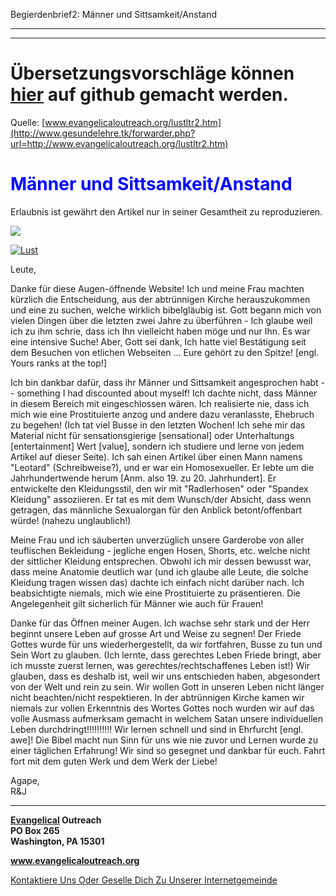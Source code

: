 <!--t Begierdenbrief2: Männer und Sittsamkeit/Anstand (98% übersetzt) t-->
<!--d Begierdenbrief2: Männer und Sittsamkeit/Anstand - in Arbeit (98% übersetzt) d-->

Begierdenbrief2: Männer und Sittsamkeit/Anstand

- - - 
- - -

# Übersetzungsvorschläge können [hier](https://github.com/gesundelehre/gesundelehre_translate/blob/master/content/static/pornografiesucht/begierdenbrief2.md) auf github gemacht werden.

Quelle: [www.evangelicaloutreach.org/lustltr2.htm](http://www.gesundelehre.tk/forwarder.php?url=http://www.evangelicaloutreach.org/lustltr2.htm)

# <font color="blue">Männer und Sittsamkeit/Anstand</font>

Erlaubnis ist gewährt den Artikel nur in seiner Gesamtheit zu reproduzieren.

![](../files/pictures/006.gif)

[![Lust](../s7.addthis.com/static/btn/v2/lg-share-en.gif)](http://www.addthis.com/bookmark.php?v=250&username=xa-4ce723c86d857fe0)

Leute,

Danke für diese Augen-öffnende Website! Ich und meine Frau machten kürzlich die Entscheidung, aus der abtrünnigen Kirche herauszukommen und eine zu suchen, welche wirklich bibelgläubig ist. Gott begann mich von vielen Dingen über die letzten zwei Jahre zu überführen - Ich glaube weil ich zu ihm schrie, dass ich Ihn vielleicht haben möge und nur Ihn. Es war eine intensive Suche! Aber, Gott sei dank, Ich hatte viel Bestätigung seit dem Besuchen von etlichen Webseiten ... Eure gehört zu den Spitze! [engl. Yours ranks at the top!]

Ich bin dankbar dafür, dass ihr Männer und Sittsamkeit angesprochen habt -- something I had discounted about myself! Ich dachte nicht, dass Männer in diesem Bereich mit eingeschlossen wären. Ich realisierte nie, dass ich mich wie eine Prostituierte anzog und andere dazu veranlasste, Ehebruch zu begehen! (Ich tat viel Busse in den letzten Wochen! Ich sehe mir das Material nicht für sensationsgierige [sensational] oder Unterhaltungs [entertainment] Wert [value], sondern ich studiere und lerne von jedem Artikel auf dieser Seite). Ich sah einen Artikel über einen Mann namens "Leotard" (Schreibweise?), und er war ein Homosexueller. Er lebte um die Jahrhundertwende herum [Anm. also 19. zu 20. Jahrhundert]. Er entwickelte den Kleidungsstil, den wir mit "Radlerhosen" oder "Spandex Kleidung" assoziieren. Er tat es mit dem Wunsch/der Absicht, dass wenn getragen, das männliche Sexualorgan für den Anblick betont/offenbart würde! (nahezu unglaublich!)

Meine Frau und ich säuberten unverzüglich unsere Garderobe von aller teuflischen Bekleidung - jegliche engen Hosen, Shorts, etc. welche nicht der sittlicher Kleidung entsprechen. Obwohl ich mir dessen bewusst war, dass meine Anatomie deutlich war (und ich glaube alle Leute, die solche Kleidung tragen wissen das) dachte ich einfach nicht darüber nach. Ich beabsichtigte niemals, mich wie eine Prostituierte zu präsentieren. Die Angelegenheit gilt sicherlich für Männer wie auch für Frauen!

Danke für das Öffnen meiner Augen. Ich wachse sehr stark und der Herr beginnt unsere Leben auf grosse Art und Weise zu segnen! Der Friede Gottes wurde für uns wiederhergestellt, da wir fortfahren, Busse zu tun und Sein Wort zu glauben. (Ich lernte, dass gerechtes Leben Friede bringt, aber ich musste zuerst lernen, was gerechtes/rechtschaffenes Leben ist!) Wir glauben, dass es deshalb ist, weil wir uns entschieden haben, abgesondert von der Welt und rein zu sein. Wir wollen Gott in unseren Leben nicht länger nicht beachten/nicht respektieren. In der abtrünnigen Kirche kamen wir niemals zur vollen Erkenntnis des Wortes Gottes noch wurden wir auf das volle Ausmass aufmerksam gemacht in welchem Satan unsere individuellen Leben durchdringt!!!!!!!!!! Wir lernen schnell und sind in Ehrfurcht [engl. awe]! Die Bibel macht nun Sinn für uns wie nie zuvor und Lernen wurde zu einer täglichen Erfahrung! Wir sind so gesegnet und dankbar für euch. Fahrt fort mit dem guten Werk und dem Werk der Liebe!

Agape,  
R&J

* * *

**[Evangelical](http://www.gesundelehre.tk/forwarder.php?url=http://www.evangelicaloutreach.org/index.html) Outreach**   
**PO Box 265**  
**Washington, PA 15301**

**www.evangelicaloutreach.org**

[Kontaktiere Uns Oder Geselle Dich Zu Unserer Internetgemeinde](http://www.gesundelehre.tk/forwarder.php?url=http://www.evangelicaloutreach.org/contact.html)